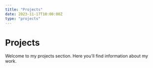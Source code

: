 ```yaml
---
title: "Projects"
date: 2023-11-17T10:00:00Z
type: "projects"
---
```


# Projects

Welcome to my projects section. Here you'll find information about my work.